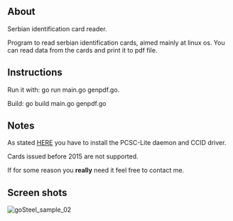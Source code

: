 ## About
Serbian identification card reader.

Program to read serbian identification cards, aimed mainly at linux os.
You can read data from the cards and print it to pdf file.


## Instructions

Run it with: go run main.go genpdf.go.

Build: go build main.go genpdf.go 

## Notes

As stated [HERE][1] you have to install the PCSC-Lite daemon and CCID driver.

Cards issued before 2015 are not supported. 

If for some reason you **really** need it feel free to contact me.

[1]: https://github.com/sf1/go-card/


## Screen shots

![goSteel_sample_02](https://user-images.githubusercontent.com/37847620/212207417-a4b9aced-cc2e-487e-91fc-d8646c4c10e7.png)
